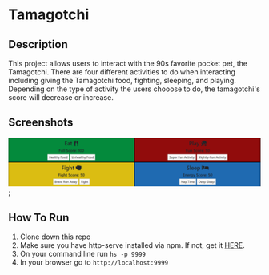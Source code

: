 # Tamagotchi
## Description
This project allows users to interact with the 90s favorite pocket pet, the Tamagotchi.  There are four different activities to do when interacting including giving the Tamagotchi food, fighting, sleeping, and playing.  Depending on the type of activity the users chooose to do, the tamagotchi's score will decrease or increase.
## Screenshots
![This is a screenshot of the Tamagotchi project](./screenshots/tamagotchi_ss.png);
## How To Run
1. Clone down this repo
1. Make sure you have  http-serve installed via npm. If not, get it [HERE](https://npmjs.com/package/http-server).
1. On your command line run `hs -p 9999`
1. In your browser go to `http://localhost:9999`

